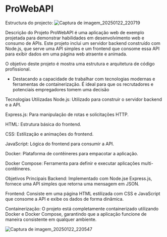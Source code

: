 # ProWebAPI

Estructura do projecto:
![Captura de imagem_20250122_220719](https://github.com/user-attachments/assets/d3c1bbc8-d5a9-4f59-9052-4d00aa863f97)


Descrição do Projeto
ProWebAPI é uma aplicação web de exemplo projetada para demonstrar habilidades em desenvolvimento web e consumo de APIs. 
Este projeto inclui um servidor backend construído com Node.js, que serve uma API simples e um frontend que consome essa API para exibir dados em uma página web atraente e animada.

O objetivo deste projeto é mostra uma estrutura e arquitetura de código profissional. 
- Destacando a capacidade de trabalhar com tecnologias modernas e ferramentas de containerização.
  É ideal para que os recrutadores e potenciais empregadores tomem uma decisão

Tecnologias Utilizadas
Node.js: Utilizado para construir o servidor backend e a API.

Express.js: Para manipulação de rotas e solicitações HTTP.

HTML: Estrutura básica do frontend.

CSS: Estilização e animações do frontend.

JavaScript: Lógica do frontend para consumir a API.

Docker: Plataforma de contêineres para empacotar a aplicação.

Docker Compose: Ferramenta para definir e executar aplicações multi-contêineres.

Objetivos Principais
Backend: Implementado com Node.jse Express.js, fornece uma API simples que retorna uma mensagem em JSON.

Frontend: Consiste em uma página HTML estilizada com CSS e JavaScript que consome a API e exibe os dados de forma dinâmica.

Containerização: O projeto está completamente containerizado utilizando Docker e Docker Compose, garantindo que a aplicação funcione de maneira consistente em qualquer ambiente.

![Captura de imagem_20250122_220547](https://github.com/user-attachments/assets/3bd0657d-974d-4172-b7bf-f01b6044b09d)




